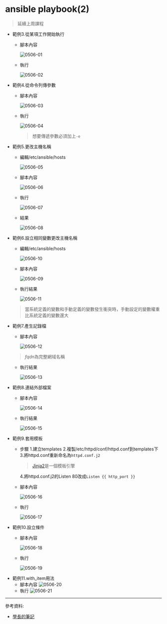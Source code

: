 # ansible playbook(2)
>延續上周課程
* 範例3.從某項工作開始執行
    * 腳本內容
    
        ![0506-01](https://github.com/z002020821/Linux_note/blob/master/20200506/0506-01.png)
    * 執行
    
        ![0506-02](https://github.com/z002020821/Linux_note/blob/master/20200506/0506-02.png)
* 範例4.從命令列傳參數
    * 腳本內容
    
        ![0506-03](https://github.com/z002020821/Linux_note/blob/master/20200506/0506-03.png)
    * 執行
    
        ![0506-04](https://github.com/z002020821/Linux_note/blob/master/20200506/0506-04.png)
        >想要傳遞參數必須加上`-e`
* 範例5.更改主機名稱
    * 編輯/etc/ansible/hosts
    
        ![0506-05](https://github.com/z002020821/Linux_note/blob/master/20200506/0506-05.png)
    * 腳本內容
    
        ![0506-06](https://github.com/z002020821/Linux_note/blob/master/20200506/0506-06.png)
    * 執行
    
        ![0506-07](https://github.com/z002020821/Linux_note/blob/master/20200506/0506-07.png)
    * 結果
    
        ![0506-08](https://github.com/z002020821/Linux_note/blob/master/20200506/0506-08.png)
* 範例6.設立相同變數更改主機名稱
    * 編輯/etc/ansible/hosts
    
        ![0506-10](https://github.com/z002020821/Linux_note/blob/master/20200506/0506-10.png)
    * 腳本內容
    
        ![0506-09](https://github.com/z002020821/Linux_note/blob/master/20200506/0506-09.png)
    * 執行結果
    
        ![0506-11](https://github.com/z002020821/Linux_note/blob/master/20200506/0506-11.png)
    > 當系統定義的變數和手動定義的變數發生衝突時，手動設定的變數權重比系統定義的變數還大
* 範例7.產生記錄檔
    * 腳本內容
    
        ![0506-12](https://github.com/z002020821/Linux_note/blob/master/20200506/0506-12.png)
    >*fqdn*為完整網域名稱
    * 執行結果
    
        ![0506-13](https://github.com/z002020821/Linux_note/blob/master/20200506/0506-13.png)
* 範例8.連結外部檔案
    * 腳本內容
    
        ![0506-14](https://github.com/z002020821/Linux_note/blob/master/20200506/0506-14.png)
    * 執行結果
    
        ![0506-15](https://github.com/z002020821/Linux_note/blob/master/20200506/0506-15.png)
* 範例9.套用模板
    * 步驟
        1.建立templates
        2.複製/etc/httpd/conf/httpd.conf到templates下
        3.將httpd.conf重新命名為`httpd.conf.j2`
        > [Jinja2](http://docs.jinkan.org/docs/jinja2/)是一個模板引擎

        4.將httpd.conf.j2的Listen 80改成`Listen {{ http_port }}`
    * 腳本內容
    
        ![0506-16](https://github.com/z002020821/Linux_note/blob/master/20200506/0506-16.png)
    * 執行
    
        ![0506-17](https://github.com/z002020821/Linux_note/blob/master/20200506/0506-17.png)
* 範例10.設立條件
    * 腳本內容
    
        ![0506-18](https://github.com/z002020821/Linux_note/blob/master/20200506/0506-18.png)
    * 執行
    
        ![0506-19](https://github.com/z002020821/Linux_note/blob/master/20200506/0506-19.png)
* 範例11.with_item用法
    * 腳本內容
        ![0506-20](https://github.com/z002020821/Linux_note/blob/master/20200506/0506-20.png)
    * 執行
        ![0506-21](https://github.com/z002020821/Linux_note/blob/master/20200506/0506-21.png)
---
參考資料:
* [學長的筆記](https://github.com/istar0me/linux-note/blob/107-2/Ansible.md)
